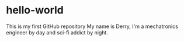 # hello-world
This is my first GitHub repository
My name is Derry, I'm a mechatronics engineer by day and sci-fi addict by night. 
